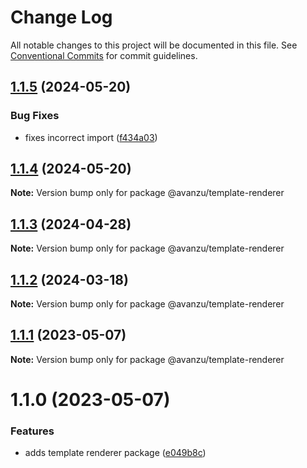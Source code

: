 # Change Log

All notable changes to this project will be documented in this file.
See [Conventional Commits](https://conventionalcommits.org) for commit guidelines.

## [1.1.5](https://github.com/avanzu/node-packages/compare/@avanzu/template-renderer@1.1.4...@avanzu/template-renderer@1.1.5) (2024-05-20)


### Bug Fixes

* fixes incorrect import ([f434a03](https://github.com/avanzu/node-packages/commit/f434a0351be45c73843d4e9656cad71d68ba3ebb))





## [1.1.4](https://github.com/avanzu/node-packages/compare/@avanzu/template-renderer@1.1.3...@avanzu/template-renderer@1.1.4) (2024-05-20)

**Note:** Version bump only for package @avanzu/template-renderer





## [1.1.3](https://github.com/avanzu/node-packages/compare/@avanzu/template-renderer@1.1.2...@avanzu/template-renderer@1.1.3) (2024-04-28)

**Note:** Version bump only for package @avanzu/template-renderer





## [1.1.2](https://github.com/avanzu/node-packages/compare/@avanzu/template-renderer@1.1.1...@avanzu/template-renderer@1.1.2) (2024-03-18)

**Note:** Version bump only for package @avanzu/template-renderer





## [1.1.1](https://github.com/avanzu/node-packages/compare/@avanzu/template-renderer@1.1.0...@avanzu/template-renderer@1.1.1) (2023-05-07)

**Note:** Version bump only for package @avanzu/template-renderer

# 1.1.0 (2023-05-07)

### Features

-   adds template renderer package ([e049b8c](https://github.com/avanzu/node-packages/commit/e049b8c85e487cadb1885a151ea16c375a10cf45))
